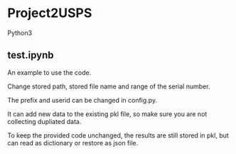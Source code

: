 # Project2USPS

Python3

## test.ipynb
An example to use the code.

Change stored path, stored file name and range of the serial number.

The prefix and userid can be changed in config.py.

It can add new data to the existing pkl file, so make sure you are not collecting dupliated data.

To keep the provided code unchanged, the results are still stored in pkl, but can read as dictionary or restore as json file.

